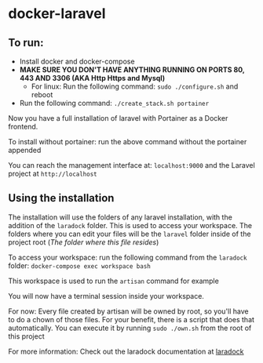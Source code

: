 # docker-laravel

## To run:
* Install docker and docker-compose
* **MAKE SURE YOU DON'T HAVE ANYTHING RUNNING ON PORTS 80, 443 AND 3306 (AKA Http Https and Mysql)**
  * For linux: Run the following command: `sudo ./configure.sh` and reboot
* Run the following command: `./create_stack.sh portainer`

Now you have a full installation of laravel with Portainer as a Docker frontend.

To install without portainer: run the above command without the portainer appended

You can reach the management interface at: `localhost:9000` and the Laravel project at `http://localhost`

## Using the installation

The installation will use the folders of any laravel installation, with the addition of the `laradock` folder. This is used to access your workspace. The folders where you can edit your files will be the `laravel` folder inside of the project root (*The folder where this file resides*)

To access your workspace: run the following command from the `laradock` folder: `docker-compose exec workspace bash`

This workspace is used to run the `artisan` command for example

You will now have a terminal session inside your workspace.

For now: Every file created by artisan will be owned by root, so you'll have to do a chown of those files. For your benefit, there is a script that does that automatically. You can execute it by running `sudo ./own.sh` from the root of this project


For more information: Check out the laradock documentation at [laradock](http://laradock.io/guides/#Digital-Ocean)
